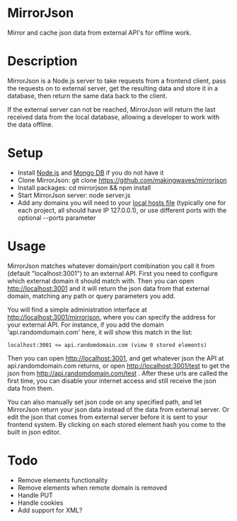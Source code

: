 MirrorJson
==========

Mirror and cache json data from external API's for offline work.

Description
===========

MirrorJson is a Node.js server to take requests from a frontend client, pass the requests on to external server,
get the resulting data and store it in a database, then return the same data back to the client.

If the external server can not be reached, MirrorJson will return the last received data from the local database,
allowing a developer to work with the data offline.

Setup
=====

- Install [Node.js](https://nodejs.org/en/download/) and [Mongo DB](https://docs.mongodb.com/manual/installation/) if you do not have it
- Clone MirrorJson: git clone https://github.com/makingwaves/mirrorjson
- Install packages: cd mirrorjson && npm install
- Start MirrorJson server: node server.js
- Add any domains you will need to your [local hosts file](https://www.howtogeek.com/howto/27350/beginner-geek-how-to-edit-your-hosts-file/)
(typically one for each project, all should have IP 127.0.0.1), or use different ports with the optional --ports parameter

Usage
=====

MirrorJson matches whatever domain/port combination you call it from (default "localhost:3001") to an external API.
First you need to configure which external domain it should match with. Then you can open [http://localhost:3001](http://localhost:3001)
and it will return the json data from that external domain, matching any path or query parameters you add.

You will find a simple administration interface at [http://localhost:3001/mirrorjson](http://localhost:3001/mirrorjson),
where you can specify the address for your external API. For instance, if you add the domain 'api.randomdomain.com' here,
it will show this match in the list:

    localhost:3001 <= api.randomdomain.com (view 0 stored elements)

Then you can open [http://localhost:3001](http://localhost:3001), and get whatever json the API at
api.randomdomain.com returns, or open [http://localhost:3001/test](http://localhost:3001/test) to get
the json from http://api.randomdomain.com/test . After these urls are called the first time, you can disable
your internet access and still receive the json data from them.

You can also manually set json code on any specified path, and let MirrorJson return your json data instead of
the data from external server. Or edit the json that comes from external server before it is sent to your frontend
system. By clicking on each stored element hash you come to the built in json editor.

Todo
====

* Remove elements functionality
* Remove elements when remote domain is removed
* Handle PUT
* Handle cookies
* Add support for XML?
